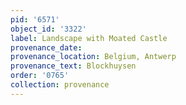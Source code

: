 ```yaml
---
pid: '6571'
object_id: '3322'
label: Landscape with Moated Castle
provenance_date:
provenance_location: Belgium, Antwerp
provenance_text: Blockhuysen
order: '0765'
collection: provenance
---
```

